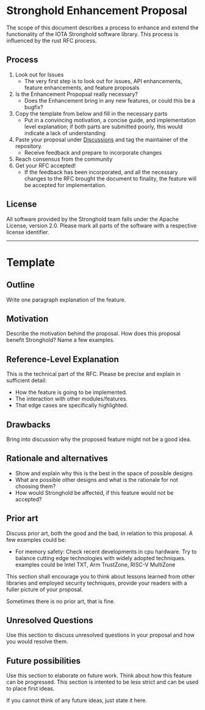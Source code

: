 # Stronghold Enhancement Proposal

The scope of this document describes a process to enhance and extend the functionality of the IOTA Stronghold software library. This process is influenced by the rust RFC process. 


## Process

1. Look out for Issues
    - The very first step is to look out for issues, API enhancements, feature enhancements, and feature proposals
2. Is the Enhancement Propopsal really necessary?
    - Does the Enhancement bring in any new features, or could this be a bugfix?
3. Copy the template from below and fill in the necessary parts
    - Put in a convincing motivation, a concise guide, and implementation level explanation; if both parts are submitted poorly, this would indicate a lack of understanding
4. Paste your proposal under [Discussions](https://github.com/iotaledger/stronghold.rs/discussion) and tag the maintainer of the repository. 
    - Receive feedback and prepare to incorporate changes 
5. Reach consensus from the community
6. Get your RFC accepted!
    - If the feedback has been incorporated, and all the necessary changes to the RFC brought the document to finality, the feature will be accepted for implementation. 


## License

All software provided by the Stronghold team falls under the Apache License, version 2.0. Please mark all parts of the software with a respective license identifier.

---

# Template 

## Outline

Write one paragraph explanation of the feature.

## Motivation

Describe the motivation behind the proposal. How does this proposal benefit Stronghold? Name a few examples.

## Reference-Level Explanation

This is the technical part of the RFC. Please be precise and explain in sufficient detail:

- How the feature is going to be implemented.
- The interaction with other modules/features.
- That edge cases are specifically highlighted.

## Drawbacks

Bring into discussion why the proposed feature might not be a good idea. 

## Rationale and alternatives

- Show and explain why this is the best in the space of possible designs
- What are possible other designs and what is the rationale for not choosing them?
- How would Stronghold be affected, if this feature would not be accepted?

## Prior art

Discuss prior art, both the good and the bad, in relation to this proposal. 
A few examples could be:

- For memory safety: Check recent developments in cpu hardware. Try to balance cutting edge technologies with widely adopted techniques. examples could be Intel TXT, Arm TrustZone, RISC-V MultiZone

This section shall encourage you to think about lessons learned from other libraries and employed security techniques, provide your readers with a fuller picture of your proposal. 

Sometimes there is no prior art, that is fine. 

## Unresolved Questions

Use this section to discuss unresolved questions in your proposal and how you would resolve them. 

## Future possibilities

Use this section to elaborate on future work. Think about how this feature can be progressed. This section is intented to be less strict and can be used to place first ideas.

If you cannot think of any future ideas, just state it here. 